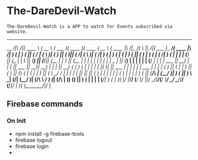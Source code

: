 # The-DareDevil-Watch
	The-DareDevil-Watch is a APP to watch for Events subscribed via website.


_________          _______    ______   _______  _______  _______  ______   _______          _________ _                   _______ _________ _______          
\__   __/|\     /|(  ____ \  (  __  \ (  ___  )(  ____ )(  ____ \(  __  \ (  ____ \|\     /|\__   __/( \        |\     /|(  ___  )\__   __/(  ____ \|\     /|
   ) (   | )   ( || (    \/  | (  \  )| (   ) || (    )|| (    \/| (  \  )| (    \/| )   ( |   ) (   | (        | )   ( || (   ) |   ) (   | (    \/| )   ( |
   | |   | (___) || (__      | |   ) || (___) || (____)|| (__    | |   ) || (__    | |   | |   | |   | |        | | _ | || (___) |   | |   | |      | (___) |
   | |   |  ___  ||  __)     | |   | ||  ___  ||     __)|  __)   | |   | ||  __)   ( (   ) )   | |   | |        | |( )| ||  ___  |   | |   | |      |  ___  |
   | |   | (   ) || (        | |   ) || (   ) || (\ (   | (      | |   ) || (       \ \_/ /    | |   | |        | || || || (   ) |   | |   | |      | (   ) |
   | |   | )   ( || (____/\  | (__/  )| )   ( || ) \ \__| (____/\| (__/  )| (____/\  \   /  ___) (___| (____/\  | () () || )   ( |   | |   | (____/\| )   ( |
   )_(   |/     \|(_______/  (______/ |/     \||/   \__/(_______/(______/ (_______/   \_/   \_______/(_______/  (_______)|/     \|   )_(   (_______/|/     \|
                                                                                                                                                             




## Firebase commands



### On Init
- npm install -g firebase-tools
- firebase logout
- firebase login
- 



